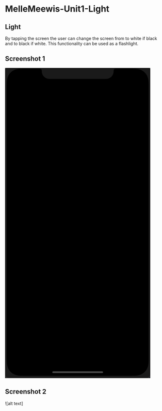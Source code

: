 # MelleMeewis-Unit1-Light
## Light
By tapping the screen the user can change the screen from to white if black and to black if white. 
This functionality can be used as a flashlight.

## Screenshot 1
![alt text](https://github.com/mellemeewis/MelleMeewis-Unit1-Light/blob/master/doc/Schermafbeelding%202018-11-02%20om%2012.08.35.png)
## Screenshot 2
![alt text]
